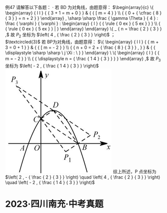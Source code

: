 例47 请解答以下各题：
$\cdot$ 若 BD 为对角线，由题意得： $\begin{array}{c} \{ \begin{array} { l l } { { 3 + 1 = m + 0 } } & { { [ m = 4  } } \\ { {  0 + { \cfrac { 8 } { 3 } } = n + 2 } } \end{array} ,   \sharp \sharp \frac { \gamma \Theta } { 4 } : \frac { \varphi } { \varphi } : \begin{array} { l } { {  \rule { 0 ex } { 5 ex } } } \\ { {  \rule { 0 ex } { 5 ex } } | } \end{array}    \end{array} \{  _ { n = \frac { 2 } { 3 } } ,$ 故 $P _ { 2 }$ 坐标为 $\left( 4 , { \frac { 2 } { 3 } } \right)$ ；  
$\textcircled{3}$ 若 BP为对角线，由题意得： $\{ \begin{array} { l l } { { m + 3 = 0 + 1 } } & { { [ m = - 2  } } \\ { {  n + 0 = 2 + { \frac { 8 } { 3 } } , } } & { { \displaystyle \sharp \sharp \ j \Xi : \ } } \end{array}  \ \{ \begin{array} { l } { { m = - 2 } } \\ { { \displaystyle n = { \frac { 1 4 } { 3 } } } } \end{array}  ,$ 故 $P _ { 3 }$ 坐标为 $\left( - 2 , { \frac { 1 4 } { 3 } } \right)$
![](<../../qs_image_DB/专题3-2_一网打尽14类·二次函数的存在性问题（解析版）_/ea61ec778914a49e88c51f886931f35614f9c2bc16d569d7ed19bbb8aae1153a.jpg>)
综上所述，P 点坐标为 $\left( 2 , - { \frac { 2 } { 3 } } \right) \quad \left( 4 , { \frac { 2 } { 3 } } \right) \quad \left( - 2 , { \frac { 1 4 } { 3 } } \right)$
# 2023·四川南充·中考真题
